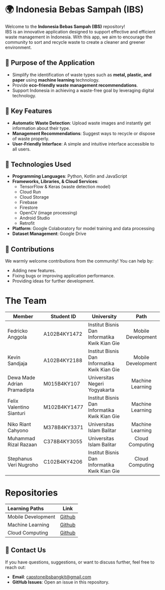 # 🌍 Indonesia Bebas Sampah (IBS)

Welcome to the **Indonesia Bebas Sampah (IBS)** repository!  
IBS is an innovative application designed to support effective and efficient waste management in Indonesia. With this app, we aim to encourage the community to sort and recycle waste to create a cleaner and greener environment.

## 🌟 **Purpose of the Application**
- Simplify the identification of waste types such as **metal, plastic, and paper** using **machine learning** technology.
- Provide **eco-friendly waste management recommendations**.
- Support Indonesia in achieving a waste-free goal by leveraging digital technology.

## 🚀 **Key Features**
- **Automatic Waste Detection**: Upload waste images and instantly get information about their type.
- **Management Recommendations**: Suggest ways to recycle or dispose of waste properly.
- **User-Friendly Interface**: A simple and intuitive interface accessible to all users.

## 🔧 **Technologies Used**
- **Programming Languages**: Python, Kotlin and JavaScript
- **Frameworks, Libraries, & Cloud Services**:
  - TensorFlow & Keras (waste detection model)
  - Cloud Run
  - Cloud Storage
  - Firebase
  - Firestore
  - OpenCV (image processing)
  - Android Studio
  - Retrofit
- **Platform**: Google Colaboratory for model training and data processing
- **Dataset Management**: Google Drive

## 🌟 **Contributions**
We warmly welcome contributions from the community! You can help by:
- Adding new features.
- Fixing bugs or improving application performance.
- Providing ideas for further development.

# The Team  

| Member                         | Student ID     | University                                    | Path                 |
|------------------------------- |----------------|-----------------------------------------------|:--------------------:|
| Fedricko Anggola               | A102B4KY1472   | Institut Bisnis Dan Informatika Kwik Kian Gie | Mobile Development   |         
| Kevin Sandjaja                 | A102B4KY2188   | Institut Bisnis Dan Informatika Kwik Kian Gie | Mobile Development   |         
| Dewa Made Adrian Pramadipta    | M015B4KY107    | Universitas Negeri Yogyakarta                 | Machine Learning     |         
| Felix Valentino Sianturi       | M102B4KY1477   | Institut Bisnis Dan Informatika Kwik Kian Gie | Machine Learning     |         
| Niko Riant Cahyono             | M378B4KY3371   | Universitas Islam Balitar                     | Machine Learning     |         
| Muhammad Rizal Razaan          | C378B4KY3055   | Universitas Islam Balitar                     | Cloud Computing      |        
| Stephanus Veri Nugroho         | C102B4KY4206   | Institut Bisnis Dan Informatika Kwik Kian Gie | Cloud Computing      |       

# Repositories

|   Learning Paths   |                                Link                                |
| :----------------  | :----------------------------------------------------------------: |
| Mobile Development | [Github](https://github.com/ibs-bangkit/IBS-bangkit-mobile-development) |
| Machine Learning   | [Github](https://github.com/ibs-bangkit/IBS-bangkit-machine-learning)  |
| Cloud Computing    | [Github](https://github.com/ibs-bangkit/IBS-bangkit-cloud-computing)  |

## 📢 **Contact Us**
If you have questions, suggestions, or want to discuss further, feel free to reach out:
- **Email**: capstoneibsbangkit@gmail.com
- **GitHub Issues**: Open an issue in this repository.
